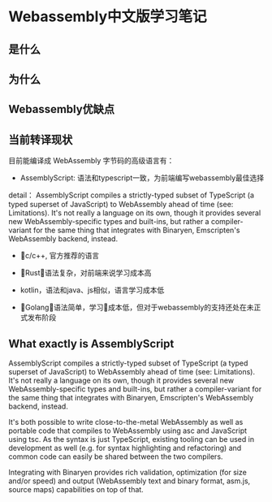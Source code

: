 # Webassembly中文版学习笔记

## 是什么

## 为什么

## Webassembly优缺点

## 当前转译现状

目前能编译成 WebAssembly 字节码的高级语言有：

- AssemblyScript: 语法和typescript一致，为前端编写webassembly最佳选择

detail：
AssemblyScript compiles a strictly-typed subset of TypeScript (a typed superset of JavaScript) to WebAssembly ahead of time (see: Limitations). It's not really a language on its own, though it provides several new WebAssembly-specific types and built-ins, but rather a compiler-variant for the same thing that integrates with Binaryen, Emscripten's WebAssembly backend, instead.

- c/c++, 官方推荐的语言

- Rust，语法复杂，对前端来说学习成本高

- kotlin，语法和java、js相似，语言学习成本低

- Golang，语法简单，学习成本低，但对于webassembly的支持还处在未正式发布阶段

## What exactly is AssemblyScript

AssemblyScript compiles a strictly-typed subset of TypeScript (a typed superset of JavaScript) to WebAssembly ahead of time (see: Limitations). It's not really a language on its own, though it provides several new WebAssembly-specific types and built-ins, but rather a compiler-variant for the same thing that integrates with Binaryen, Emscripten's WebAssembly backend, instead.

It's both possible to write close-to-the-metal WebAssembly as well as portable code that compiles to WebAssembly using asc and JavaScript using tsc. As the syntax is just TypeScript, existing tooling can be used in development as well (e.g. for syntax highlighting and refactoring) and common code can easily be shared between the two compilers.

Integrating with Binaryen provides rich validation, optimization (for size and/or speed) and output (WebAssembly text and binary format, asm.js, source maps) capabilities on top of that.